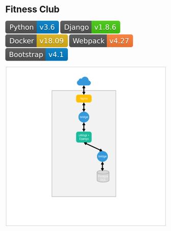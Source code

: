 # Fitness Club

![](./docs/readme/shields/python.svg)
![](./docs/readme/shields/django.svg)
![](./docs/readme/shields/docker.svg)
![](./docs/readme/shields/webpack.svg)
![](./docs/readme/shields/bootstrap.svg)




![](./docs/readme/diagrams/system_architecture.svg)
